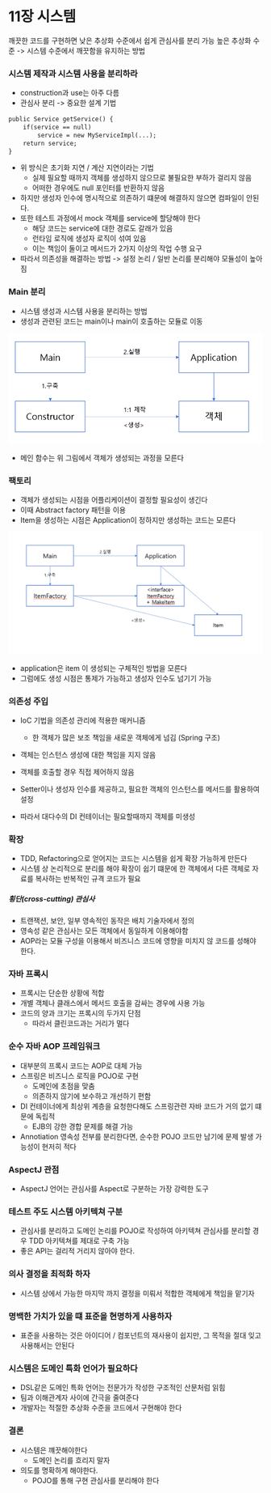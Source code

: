 # 11장 시스템

깨끗한 코드를 구현하면 낮은 추상화 수준에서 쉽게 관심사를 분리 가능
높은 추상화 수준 -> 시스템 수준에서 깨끗함을 유지하는 방법

### 시스템 제작과 시스템 사용을 분리하라

- construction과 use는 아주 다름
- 관심사 분리 -> 중요한 설계 기법

```
public Service getService() {
    if(service == null)
        service = new MyServiceImpl(...);
    return service;
}
```
- 위 방식은 초기화 지연 / 계산 지연이라는 기법
    - 실제 필요할 때까지 객체를 생성하지 않으므로 불필요한 부하가 걸리지 않음
    - 어떠한 경우에도 null 포인터를 반환하지 않음
- 하지만 생성자 인수에 명시적으로 의존하기 떄문에 해결하지 않으면 컴파일이 안된다.
- 또한 테스트 과정에서 mock 객체를 service에 할당해야 한다
    - 해당 코드는 service에 대한 경로도 갈래가 있음
    - 런타임 로직에 생성자 로직이 섞여 있음
    - 이는 책임이 둘이고 메서드가 2가지 이상의 작업 수행 요구
- 따라서 의존성을 해결하는 방법 -> 설정 논리 / 일반 논리를 분리해야 모듈성이 높아짐


### Main 분리

- 시스템 생성과 시스템 사용을 분리하는 방법
- 생성과 관련된 코드는 main이나 main이 호출하는 모듈로 이동

![main](./ch11/main.png)

- 메인 함수는 위 그림에서 객체가 생성되는 과정을 모른다

### 팩토리

- 객체가 생성되는 시점을 어플리케이션이 결정할 필요성이 생긴다
- 이때 Abstract factory 패턴을 이용
- Item을 생성하는 시점은 Application이 정하지만 생성하는 코드는 모른다

![factory](./ch11/factory.png)

- application은 item 이 생성되는 구체적인 방법을 모른다
- 그럼에도 생성 시점은 통제가 가능하고 생성자 인수도 넘기기 가능

### 의존성 주입

- IoC 기법을 의존성 관리에 적용한 매커니즘
    - 한 객체가 많은 보조 책임을 새로운 객체에게 넘김 (Spring 구조)
- 객체는 인스턴스 생성에 대한 책임을 지지 않음
- 객체를 호출할 경우 직접 제어하지 않음
- Setter이나 생성자 인수를 제공하고, 필요한 객체의 인스턴스를 메서드를 활용하여 설정

- 따라서 대다수의 DI 컨테이너는 필요할때까지 객체를 미생성

### 확장

- TDD, Refactoring으로 얻어지는 코드는 시스템을 쉽게 확장 가능하게 만든다
- 시스템 상 논리적으로 분리를 해야 확장이 쉽기 떄문에 한 객체에서 다른 객체로 자료를 복사하는 반복적인 규격 코드가 필요

##### 횡단(cross-cutting) 관심사

- 트랜잭션, 보안, 일부 영속적인 동작은 배치 기술자에서 정의
- 영속성 같은 관심사는 모든 객체에서 동일하게 이용해야함
- AOP라는 모듈 구성을 이용해서 비즈니스 코드에 영향을 미치지 않 코드를 성해야한다.

### 자바 프록시

- 프록시는 단순한 상황에 적합
- 개별 객체나 클래스에서 메서드 호출을 감싸는 경우에 사용 가능
- 코드의 양과 크기는 프록시의 두가지 단점
    - 따라서 클린코드과는 거리가 멀다

### 순수 자바 AOP 프레임워크

- 대부분의 프록시 코드는 AOP로 대체 가능
- 스프링은 비즈니스 로직을 POJO로 구현
    - 도메인에 초점을 맞춤
    - 의존하지 않기에 보수하고 개선하기 편함
- DI 컨테이너에게 최상위 계층을 요청한다해도 스프링관련 자바 코드가 거의 없기 떄문에 독립적
    - EJB의 강한 경합 문제를 해결 가능
- Annotiation 영속성 전부를 분리한다면, 순수한 POJO 코드만 남기에 문제 발생 가능성이 현저히 적다

### AspectJ 관점

- AspectJ 언어는 관심사를 Aspect로 구분하는 가장 강력한 도구

### 테스트 주도 시스템 아키텍쳐 구분

- 관심사를 분리하고 도메인 논리를 POJO로 작성하여 아키텍쳐 관심사를 분리할 경우 TDD 아키텍쳐를 제대로 구축 가능
- 좋은 API는 걸리적 거리지 않아야 한다.

### 의사 결정을 최적화 하자

- 시스템 상에서 가능한 마지막 까지 결정을 미뤄서 적합한 객체에게 책임을 맡기자

### 명백한 가치가 있을 떄 표준을 현명하게 사용하자

- 표준을 사용하는 것은 아이디어 / 컴포넌트의 재사용이 쉽지만, 그 목적을 절대 잊고 사용해서는 안된다

### 시스템은 도메인 특화 언어가 필요하다

- DSL같은 도메인 특화 언어는 전문가가 작성한 구조적인 산문처럼 읽힘
- 팀과 이해관계자 사이에 간극을 줄여준다
- 개발자는 적절한 추상화 수준을 코드에서 구현해야 한다

### 결론

- 시스템은 꺠끗해야한다
    - 도메인 논리를 흐리지 말자
- 의도를 명확하게 해야한다.
    - POJO를 통해 구현 관심사를 분리해야 한다

    
